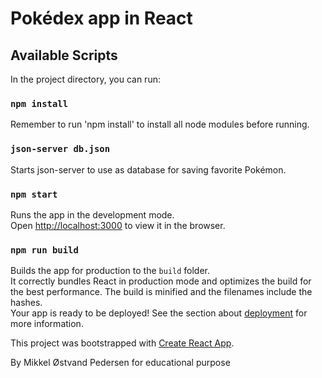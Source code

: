 # Pokédex app in React

## Available Scripts
In the project directory, you can run:

### `npm install`
Remember to run 'npm install' to install all node modules before running.

### `json-server db.json`
Starts json-server to use as database for saving favorite Pokémon.

### `npm start`
Runs the app in the development mode.\
Open [http://localhost:3000](http://localhost:3000) to view it in the browser.

### `npm run build`
Builds the app for production to the `build` folder.\
It correctly bundles React in production mode and optimizes the build for the best performance.
The build is minified and the filenames include the hashes.\
Your app is ready to be deployed!
See the section about [deployment](https://facebook.github.io/create-react-app/docs/deployment) for more information.

This project was bootstrapped with [Create React App](https://github.com/facebook/create-react-app).

By Mikkel Østvand Pedersen for educational purpose